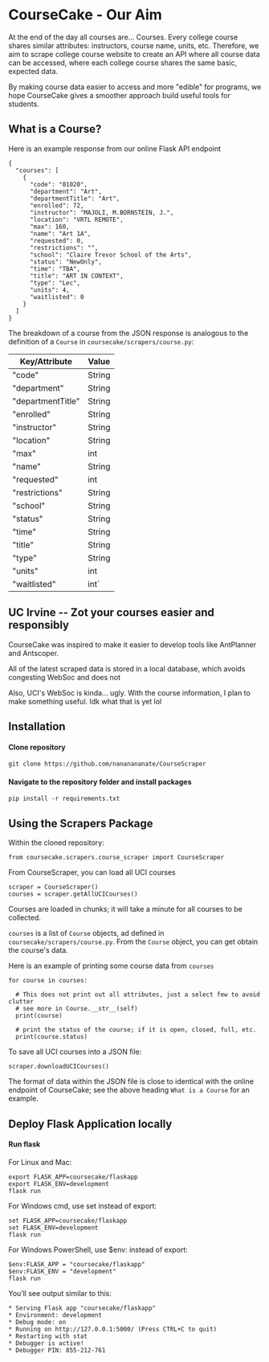 # CourseCake - Our Aim
At the end of the day all courses are... Courses. Every college course shares similar attributes: instructors, course name, units, etc. Therefore, we aim to scrape college course website to create an API where all course data can be accessed, where each college course shares the same basic, expected data.

By making course data easier to access and more "edible" for programs, we hope CourseCake gives a smoother approach build useful tools for students.

## What is a Course?
Here is an example response from our online Flask API endpoint
```
{
  "courses": [
    {
      "code": "01020",
      "department": "Art",
      "departmentTitle": "Art",
      "enrolled": 72,
      "instructor": "MAJOLI, M.BORNSTEIN, J.",
      "location": "VRTL REMOTE",
      "max": 160,
      "name": "Art 1A",
      "requested": 0,
      "restrictions": "",
      "school": "Claire Trevor School of the Arts",
      "status": "NewOnly",
      "time": "TBA",
      "title": "ART IN CONTEXT",
      "type": "Lec",
      "units": 4,
      "waitlisted": 0
    }
  ]
}
```

The breakdown of a course from the JSON response is analogous to the definition of a `Course` in `coursecake/scrapers/course.py`:

Key/Attribute | Value
--- | ---
"code" | String
"department" | String       
"departmentTitle" | String
"enrolled" | String
"instructor" | String
"location" | String
"max" | int
"name" | String
"requested" | int
"restrictions" | String
"school" | String
"status" | String
"time" | String
"title" | String
"type" | String
"units" | int
"waitlisted" | int`





## UC Irvine -- Zot your courses easier and responsibly
CourseCake was inspired to make it easier to develop tools like AntPlanner and Antscoper.

All of the latest scraped data is stored in a local database, which avoids congesting WebSoc and does not

Also, UCI's WebSoc is kinda... ugly. With the course information, I plan to make something useful. Idk what that is yet lol


## Installation

#### Clone repository
`git clone https://github.com/nananananate/CourseScraper`

#### Navigate to the repository folder and install packages
`pip install -r requirements.txt`


## Using the Scrapers Package
Within the cloned repository:
```
from coursecake.scrapers.course_scraper import CourseScraper
```

From CourseScraper, you can load all UCI courses
```
scraper = CourseScraper()
courses = scraper.getAllUCICourses()
```
Courses are loaded in chunks; it will take a minute for all courses to be collected.

`courses` is a list of `Course` objects, ad defined in `coursecake/scrapers/course.py`. From the `Course` object, you can get obtain the course's data.

Here is an example of printing some course data from `courses`
```
for course in courses:

  # This does not print out all attributes, just a select few to avoid clutter
  # see more in Course.__str__(self)
  print(course)

  # print the status of the course; if it is open, closed, full, etc.
  print(course.status)
```

To save all UCI courses into a JSON file:
```
scraper.downloadUCICourses()
```

The format of data within the JSON file is close to identical with the online endpoint of CourseCake; see the above heading `What is a Course` for an example.


## Deploy Flask Application locally


#### Run flask
For Linux and Mac:

```
export FLASK_APP=coursecake/flaskapp
export FLASK_ENV=development
flask run
```

For Windows cmd, use set instead of export:

```
set FLASK_APP=coursecake/flaskapp
set FLASK_ENV=development
flask run
```

For Windows PowerShell, use $env: instead of export:

```
$env:FLASK_APP = "coursecake/flaskapp"
$env:FLASK_ENV = "development"
flask run
```

You’ll see output similar to this:

```
* Serving Flask app "coursecake/flaskapp"
* Environment: development
* Debug mode: on
* Running on http://127.0.0.1:5000/ (Press CTRL+C to quit)
* Restarting with stat
* Debugger is active!
* Debugger PIN: 855-212-761
```
